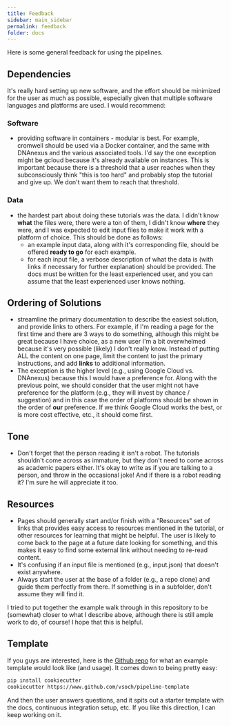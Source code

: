 ```yaml
---
title: Feedback
sidebar: main_sidebar
permalink: feedback
folder: docs
---
```


Here is some general feedback for using the pipelines.

## Dependencies

It's really hard setting up new software, and the effort should be minimized for
the user as much as possible, especially given that multiple software languages and
platforms are used. I would recommend:

### Software
 - providing software in containers - modular is best. For example, cromwell should be used via a Docker container, and the same with DNAnexus and the various associated tools. I'd say the one exception might be gcloud because it's already available on instances. This is important because there is a threshold that a user reaches when they subconsciously think "this is too hard" and probably stop the tutorial and give up. We don't want them to reach that threshold.

### Data

 - the hardest part about doing these tutorials was the data. I didn't know **what** the files were, there were a ton of them, I didn't know **where** they were, and I was expected to edit input files to make it work with a platform of choice. This should be done as follows:
   - an example input data, along with it's corresponding file, should be offered **ready to go** for each example.
   - for each input file, a verbose description of what the data is (with links if necessary for further explanation) should be provided. The docs must be written for the least experienced user, and you can assume that the least experienced user knows nothing.

## Ordering of Solutions

 - streamline the primary documentation to describe the easiest solution, and provide links to others. For example, if I'm reading a page for the first time and there are 3 ways to do something, although this might be great because I have choice, as a new user I'm a bit overwhelmed because it's very possible (likely) I don't really know. Instead of putting ALL the content on one page, limit the content to just the primary instructions, and add **links** to additional information.
 - The exception is the higher level (e.g., using Google Cloud vs. DNAnexus) because this I would have a preference for. Along with the previous point, we should consider that the user might not have preference for the platform (e.g., they will invest by chance / suggestion) and in this case the order of platforms should be shown in the order of **our** preference. If we think Google Cloud works the best, or is more cost effective, etc., it should come first.

## Tone

 - Don't forget that the person reading it isn't a robot. The tutorials shouldn't come across as immature, but they don't need to come across as academic papers either. It's okay to write as if you are talking to a person, and throw in the occasional joke! And if there is a robot reading it? I'm sure he will appreciate it too.

## Resources

 - Pages should generally start and/or finish with a "Resources" set of links that provides easy access to resources mentioned in the tutorial, or other resources for learning that might be helpful. The user is likely to come back to the page at a future date looking for something, and this makes it easy to find some external link without needing to re-read content.
 - It's confusing if an input file is mentioned (e.g., input.json) that doesn't exist anywhere.
 - Always start the user at the base of a folder (e.g., a repo clone) and guide them perfectly from there. If something is in a subfolder, don't assume they will find it.

I tried to put together the example walk through in this repository to be (somewhat) closer to what I describe above, although there is still ample work to do, of course! I hope that this is helpful.

## Template

If you guys are interested, here is the [Github repo](https://github.com/vsoch/pipeline-template) for
what an example template would look like (and usage). It comes down to being pretty easy:

```bash
pip install cookiecutter
cookiecutter https://www.github.com/vsoch/pipeline-template
```

And then the user answers questions, and it spits out a starter template with the docs,
continuous integration setup, etc. If you like this direction, I can keep working on it.

<script src="https://asciinema.org/a/192458.js" id="asciicast-192458" data-speed="2" async></script>

